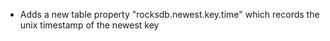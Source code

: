 * Adds a new table property "rocksdb.newest.key.time" which records the unix timestamp of the newest key
